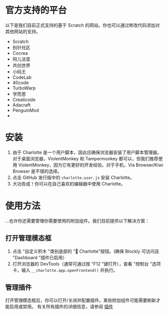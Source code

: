 # 官方支持的平台
以下是我们目前正式支持的基于 Scratch 的网站。你也可以通过修改代码添加对其他网站的支持。
- Scratch
- 别针社区
- Cocrea
- 阿儿法营
- 共创世界
- 小码王
- CodeLab
- 40code
- TurboWarp
- 学而思
- Creaticode
- Adacraft
- PenguinMod
- 
# 安装
1. 由于 Charlotte 是一个用户脚本，因此应确保浏览器安装了用户脚本管理器。对于桌面浏览器，ViolentMonkey 和 Tampermonkey 都可以，但我们推荐使用 ViolentMonkey，因为它有更好的开发经验。对于手机，Via Browser/Kiwi Browser 是不错的选择。
2. 点击 GitHub 发行版中的 `charlotte.user.js` 安装 Charlotte。
3. 大功告成！你可以在自己喜欢的编辑器中使用 Charlotte。

# 使用方法
...也许你还需要管理你需要使用的附加组件。我们目前提供以下解决方案：

## 打开管理模态框
1. 点击 "自定义积木 "类别底部的 "🌠 Charlotte"按钮。(确保 Blockly 可访问且 "Dashboard "插件已启用）
2. 打开浏览器的 DevTools（通常可通过按 "F12 "键打开），查看 "控制台 "选项卡，输入 `__charlotte.app.openFrontend()` 并执行。
## 管理插件
打开管理模态框后，你可以打开/关闭并配置插件。某些附加组件可能需要刷新才能启用或禁用。
有关所有插件的详细信息，请参阅 [插件](/addons/api)

